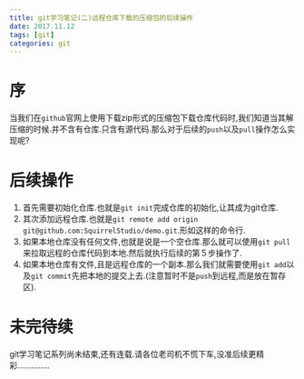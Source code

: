 ```yaml
---
title: git学习笔记(二)远程仓库下载的压缩包的后续操作
date: 2017.11.12
tags: [git]
categories: git
---
```


# 序
当我们在```github```官网上使用下载zip形式的压缩包下载仓库代码时,我们知道当其解压缩的时候.并不含有仓库.只含有源代码.那么对于后续的```push```以及```pull```操作怎么实现呢?

# 后续操作

1. 首先需要初始化仓库.也就是```git init```完成仓库的初始化,让其成为git仓库.
2. 其次添加远程仓库.也就是```git remote add origin git@github.com:SquirrelStudio/demo.git```.形如这样的命令行.
3. 如果本地仓库没有任何文件,也就是说是一个空仓库.那么就可以使用```git pull```来拉取远程的仓库代码到本地.然后就执行后续的第５步操作了.
4. 如果本地仓库有文件,且是远程仓库的一个副本.那么我们就需要使用```git add```以及```git commit```先把本地的提交上去.(注意暂时不是```push```到远程,而是放在暂存区).


# 未完待续
git学习笔记系列尚未结束,还有连载.请各位老司机不慌下车,没准后续更精彩..............
